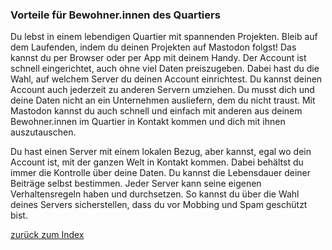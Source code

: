 ### Vorteile für Bewohner.innen des Quartiers

Du lebst in einem lebendigen Quartier mit spannenden Projekten. Bleib auf dem Laufenden, indem du deinen Projekten auf Mastodon folgst! Das kannst du per Browser oder per App mit deinem Handy. Der Account ist schnell eingerichtet, auch ohne viel Daten preiszugeben. Dabei hast du die Wahl, auf welchem Server du deinen Account einrichtest. Du kannst deinen Account auch jederzeit zu anderen Servern umziehen. Du musst dich und deine Daten nicht an ein Unternehmen ausliefern, dem du nicht traust. Mit Mastodon kannst du auch schnell und einfach mit anderen aus deinem Bewohner.innen im Quartier in Kontakt kommen und dich mit ihnen auszutauschen.

Du hast einen Server mit einem lokalen Bezug, aber kannst, egal wo dein Account ist, mit der ganzen Welt in Kontakt kommen. Dabei behältst du immer die Kontrolle über deine Daten. Du kannst die Lebensdauer deiner Beiträge selbst bestimmen. Jeder Server kann seine eigenen Verhaltensregeln haben und durchsetzen. So kannst du über die Wahl deines Servers sicherstellen, dass du vor Mobbing und Spam geschützt bist.

[zurück zum Index](markdown/00-00-index.md)